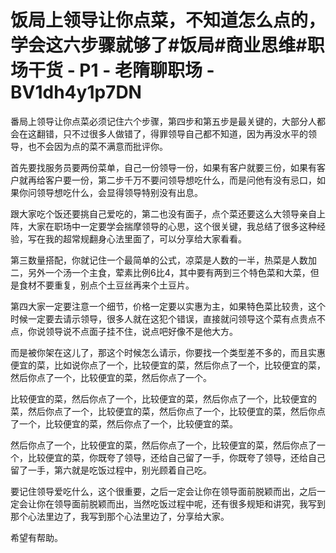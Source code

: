 # 饭局上领导让你点菜，不知道怎么点的，学会这六步骤就够了#饭局#商业思维#职场干货 - P1 - 老隋聊职场 - BV1dh4y1p7DN

番局上领导让你点菜必须记住六个步骤，第四步和第五步是最关键的，大部分人都会在这翻错，只不过很多人做错了，得罪领导自己都不知道，因为再没水平的领导，也不会因为点的菜不满意而批评你。

首先要找服务员要两份菜单，自己一份领导一份，如果有客户就要三份，如果有客户就再给客户要一份，第二步千万不要问领导想吃什么，而是问他有没有忌口，如果你问领导想吃什么，会显得领导特别没有出息。

跟大家吃个饭还要挑自己爱吃的，第二也没有面子，点个菜还要这么大领导亲自上阵，大家在职场中一定要学会揣摩领导的心思，这个很关键，我总结了很多这种经验，写在我的超常规翻身心法里面了，可以分享给大家看看。

第三数量搭配，你就记住一个最简单的公式，凉菜是人数的一半，热菜是人数加二，另外一个汤一个主食，荤素比例6比4，其中要有两到三个特色菜和大菜，但是食材不要重复，别点个土豆丝再来个土豆片。

第四大家一定要注意一个细节，价格一定要以实惠为主，如果特色菜比较贵，这个时候一定要去请示领导，很多人就在这犯个错误，直接就问领导这个菜有点贵点不点，你说领导说不点面子挂不住，说点吧好像不是他大方。

而是被你架在这儿了，那这个时候怎么请示，你要找一个类型差不多的，而且实惠便宜的菜，比如说你点了一个，比较便宜的菜，然后你点了一个，比较便宜的菜，然后你点了一个，比较便宜的菜，然后你点了一个。

比较便宜的菜，然后你点了一个，比较便宜的菜，然后你点了一个，比较便宜的菜，然后你点了一个，比较便宜的菜，然后你点了一个，比较便宜的菜，然后你点了一个，比较便宜的菜，然后你点了一个，比较便宜的菜。

然后你点了一个，比较便宜的菜，然后你点了一个，比较便宜的菜，然后你点了一个，比较便宜的菜，你既夸了领导，还给自己留了一手，你既夸了领导，还给自己留了一手，第六就是吃饭过程中，别光顾着自己吃。

要记住领导爱吃什么，这个很重要，之后一定会让你在领导面前脱颖而出，之后一定会让你在领导面前脱颖而出，当然吃饭过程中呢，还有很多规矩和讲究，我写到那个心法里边了，我写到那个心法里边了，分享给大家。

希望有帮助。